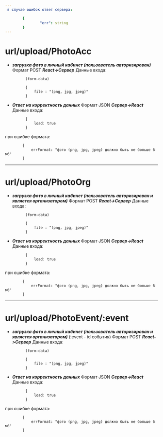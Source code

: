 ```yaml
---
 в случае ошибок ответ сервера:

		{ 
				"err": string
		}
---
```

# url/upload/PhotoAcc
- ***загрузка фото в личный кабинет (пользователь авторизирован)***
 Формат POST ***React->Сервер***
 Данные входа:
 
			(form-data)
			
			{ 
				file : "(png, jpg, jpeg)"
			}
			
 
- ***Ответ на корректность данных***
 Формат JSON ***Сервер->React***
 Данные входа:
 

			{
				load: true
			}

при ошибке формата:

			{
				errFormat: "фото (png, jpg, jpeg) должно быть не больше 6 мб"
			}
			
---
# url/upload/PhotoOrg
- ***загрузка фото в личный кабинет (пользователь авторизирован и является организатором)***
 Формат POST ***React->Сервер***
 Данные входа:
 
			(form-data)
			
			{ 
				file : "(png, jpg, jpeg)"
			}
			
 
- ***Ответ на корректность данных***
 Формат JSON ***Сервер->React***
 Данные входа:
 

			{
				load: true
			}

при ошибке формата:

			{
				errFormat: "фото (png, jpg, jpeg) должно быть не больше 6 мб"
			}
			
			
			
---
# url/upload/PhotoEvent/:event
- ***загрузка фото в личный кабинет (пользователь авторизирован и является организатором)***
 (:event - id события)
 Формат POST ***React->Сервер***
 Данные входа:
 
			(form-data)
			
			{ 
				file : "(png, jpg, jpeg)"
			}
			
 
- ***Ответ на корректность данных***
 Формат JSON ***Сервер->React***
 Данные входа:
 

			{
				load: true
			}

при ошибке формата:

			{
				errFormat: "фото (png, jpg, jpeg) должно быть не больше 6 мб"
			}